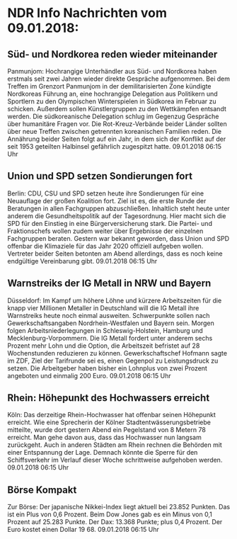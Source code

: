 # NDR Info Nachrichten vom 09.01.2018:


## Süd- und Nordkorea reden wieder miteinander
Panmunjom:					Hochrangige Unterhändler aus Süd- und Nordkorea haben erstmals seit zwei Jahren wieder direkte Gespräche aufgenommen. Bei dem Treffen im Grenzort Panmunjom in der demilitarisierten Zone kündigte Nordkoreas Führung an, eine hochrangige Delegation aus Politikern und Sportlern zu den Olympischen Winterspielen in Südkorea im Februar zu schicken. Außerdem sollen Künstlergruppen zu den Wettkämpfen entsandt werden. Die südkoreanische Delegation schlug im Gegenzug Gespräche über humanitäre Fragen vor. Die Rot-Kreuz-Verbände beider Länder sollten über neue Treffen zwischen getrennten koreanischen Familien reden. Die Annährung beider Seiten folgt auf ein Jahr, in dem sich der Konflikt auf der seit 1953 geteilten Halbinsel gefährlich zugespitzt hatte. 09.01.2018 06:15 Uhr 

## Union und SPD setzen Sondierungen fort
Berlin:	CDU, CSU und SPD setzen heute ihre Sondierungen für eine Neuauflage der großen Koalition fort. Ziel ist es, die erste Runde der Beratungen in allen Fachgruppen abzuschließen. Inhaltlich steht heute unter anderem die Gesundheitspolitik auf der Tagesordnung. Hier macht sich die SPD für den Einstieg in eine Bürgerversicherung stark. Die Partei- und Fraktionschefs wollen zudem weiter über Ergebnisse der einzelnen Fachgruppen beraten. Gestern war bekannt geworden, dass Union und SPD offenbar die Klimaziele für das Jahr 2020 offiziell aufgeben wollen. Vertreter beider Seiten betonten am Abend allerdings, dass es noch keine endgültige Vereinbarung gibt. 09.01.2018 06:15 Uhr 

## Warnstreiks der IG Metall in NRW und Bayern
Düsseldorf: Im Kampf um höhere Löhne und kürzere Arbeitszeiten für die knapp vier Millionen Metaller in Deutschland will die IG Metall ihre Warnstreiks heute noch einmal ausweiten. Schwerpunkte sollen nach Gewerkschaftsangaben Nordrhein-Westfalen und Bayern sein. Morgen folgen Arbeitsniederlegungen in Schleswig-Holstein, Hamburg und Mecklenburg-Vorpommern. Die IG Metall fordert unter anderem sechs Prozent mehr Lohn und die Option, die Arbeitszeit befristet auf 28 Wochenstunden reduzieren zu können. Gewerkschaftschef Hofmann sagte im ZDF, Ziel der Tarifrunde sei es, einen Gegenpol zu Leistungsdruck zu setzen. Die Arbeitgeber haben  bisher ein Lohnplus von zwei Prozent angeboten und einmalig 200 Euro. 09.01.2018 06:15 Uhr 

## Rhein: Höhepunkt des Hochwassers erreicht
Köln: Das derzeitige Rhein-Hochwasser hat offenbar seinen Höhepunkt erreicht. Wie eine Sprecherin der Kölner Stadtentwässerungsbetriebe mitteilte, wurde dort gestern Abend ein Pegelstand von 8 Metern 78 erreicht. Man gehe davon aus, dass das Hochwasser nun langsam zurückgeht. Auch in anderen Städten am Rhein rechnen die Behörden mit einer Entspannung der Lage. Demnach könnte die Sperre für den Schiffsverkehr im Verlauf dieser Woche schrittweise aufgehoben werden. 09.01.2018 06:15 Uhr 

## Börse Kompakt
Zur Börse: Der japanische Nikkei-Index liegt aktuell bei 23.852 Punkten. Das ist ein Plus von 0,6 Prozent. Beim Dow Jones gab es ein Minus von 0,1 Prozent auf 25.283 Punkte. Der Dax:			13.368 Punkte; plus 0,4 Prozent. Der Euro kostet einen Dollar 19 68. 09.01.2018 06:15 Uhr 
